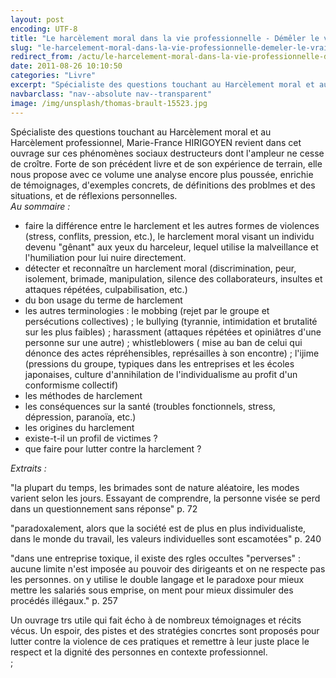 ```yaml
---
layout: post
encoding: UTF-8
title: "Le harcèlement moral dans la vie professionnelle - Démêler le vrai du faux"
slug: "le-harcelement-moral-dans-la-vie-professionnelle-demeler-le-vrai-du-faux"
redirect_from: /actu/le-harcelement-moral-dans-la-vie-professionnelle-demeler-le-vrai-du-faux"
date: 2011-08-26 10:10:50
categories: "Livre"
excerpt: "Spécialiste des questions touchant au Harcèlement moral et au Harcèlement professionnel, Marie-France HIRIGOYEN revient dans cet ouvrage sur ces phénomènes sociaux destructeurs dont l'ampleur ne cesse de croître."
navbarclass: "nav--absolute nav--transparent"
image: /img/unsplash/thomas-brault-15523.jpg
---
```

Spécialiste des questions touchant au Harcèlement moral et au Harcèlement professionnel, Marie-France HIRIGOYEN revient dans cet ouvrage sur ces phénomènes sociaux destructeurs dont l'ampleur ne cesse de croître.
Forte de son précédent livre et de son expérience de terrain, elle nous propose avec ce volume une analyse encore plus poussée, enrichie de témoignages, d'exemples concrets, de définitions des problmes et des situations, et de réflexions personnelles.   
 _Au sommaire :_

- faire la différence entre le harclement et les autres formes de violences (stress, conflits, pression, etc.), le harclement moral visant un individu devenu "gênant" aux yeux du harceleur, lequel utilise la malveillance et l'humiliation pour lui nuire directement.
- détecter et reconnaître un harclement moral (discrimination, peur, isolement, brimade, manipulation, silence des collaborateurs, insultes et attaques répétées, culpabilisation, etc.)
- du bon usage du terme de harclement
- les autres terminologies : le mobbing (rejet par le groupe et persécutions collectives) ; le bullying (tyrannie, intimidation et brutalité sur les plus faibles) ; harassment (attaques répétées et opiniâtres d'une personne sur une autre) ; whistleblowers ( mise au ban de celui qui dénonce des actes répréhensibles, représailles à son encontre) ; l'ijime (pressions du groupe, typiques dans les entreprises et les écoles japonaises, culture d'annihilation de l'individualisme au profit d'un conformisme collectif)
- les méthodes de harclement
- les conséquences sur la santé (troubles fonctionnels, stress, dépression, paranoïa, etc.)
- les origines du harclement
- existe-t-il un profil de victimes ?
- que faire pour lutter contre la harclement ?

  
_Extraits :_  
  
"la plupart du temps, les brimades sont de nature aléatoire, les modes varient selon les jours. Essayant de comprendre, la personne visée se perd dans un questionnement sans réponse" p. 72  
  
"paradoxalement, alors que la société est de plus en plus individualiste, dans le monde du travail, les valeurs individuelles sont escamotées" p. 240  
  
"dans une entreprise toxique, il existe des rgles occultes "perverses" : aucune limite n'est imposée au pouvoir des dirigeants et on ne respecte pas les personnes. on y utilise le double langage et le paradoxe pour mieux mettre les salariés sous emprise, on ment pour mieux dissimuler des procédés illégaux." p. 257  
  
  
Un ouvrage trs utile qui fait écho à de nombreux témoignages et récits vécus. Un espoir, des pistes et des stratégies concrtes sont proposés pour lutter contre la violence de ces pratiques et remettre à leur juste place le respect et la dignité des personnes en contexte professionnel.  
  ;